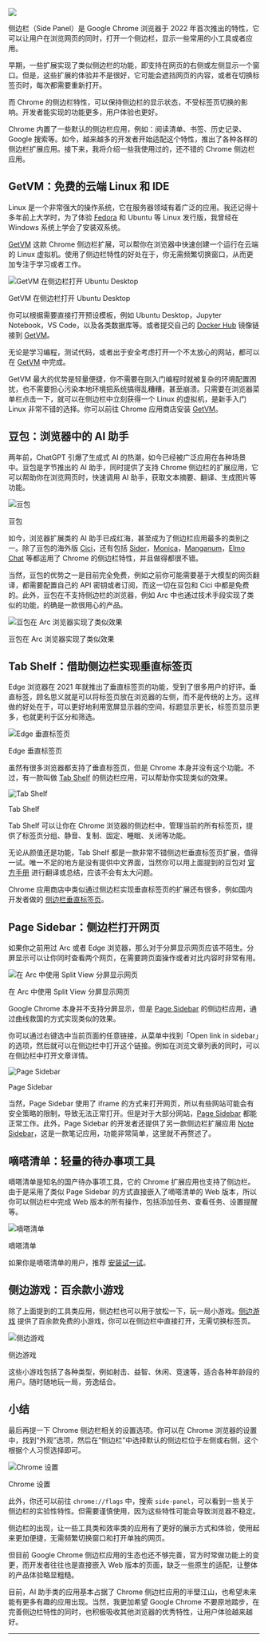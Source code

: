 ![](https://cdn.huhuhang.com/images/2024/05/%E9%85%8D%E5%9B%BE-5-1715760765.png)

侧边栏（Side Panel）是 Google Chrome 浏览器于 2022 年首次推出的特性，它可以让用户在浏览网页的同时，打开一个侧边栏，显示一些常用的小工具或者应用。

早期，一些扩展实现了类似侧边栏的功能，即支持在网页的右侧或左侧显示一个窗口。但是，这些扩展的体验并不是很好，它可能会遮挡网页的内容，或者在切换标签页时，每次都需要重新打开。

而 Chrome 的侧边栏特性，可以保持侧边栏的显示状态，不受标签页切换的影响。开发者能实现的功能更多，用户体验也更好。

Chrome 内置了一些默认的侧边栏应用，例如：阅读清单、书签、历史记录、Google 搜索等。如今，越来越多的开发者开始适配这个特性，推出了各种各样的侧边栏扩展应用。接下来，我将介绍一些我使用过的，还不错的 Chrome 侧边栏应用。

## GetVM：免费的云端 Linux 和 IDE

Linux 是一个非常强大的操作系统，它在服务器领域有着广泛的应用。我还记得十多年前上大学时，为了体验 [Fedora](https://fedoraproject.org/) 和 Ubuntu 等 Linux 发行版，我曾经在 Windows 系统上学会了安装双系统。

[GetVM](https://chromewebstore.google.com/detail/getvm-instant-free-linux/cgenfommofedogdmkmjdndijcilplkmg) 这款 Chrome 侧边栏扩展，可以帮你在浏览器中快速创建一个运行在云端的 Linux 虚拟机。使用了侧边栏特性的好处在于，你无需频繁切换窗口，从而更加专注于学习或者工作。

![GetVM 在侧边栏打开 Ubuntu Desktop](https://cdn.huhuhang.com/images/2024/20240430-14-00-51-VuSlnaVk.png)

GetVM 在侧边栏打开 Ubuntu Desktop

你可以根据需要直接打开预设模板，例如 Ubuntu Desktop，Jupyter Notebook，VS Code，以及各类数据库等。或者提交自己的 [Docker Hub](https://hub.docker.com/) 镜像链接到 [GetVM](https://chromewebstore.google.com/detail/getvm-instant-free-linux/cgenfommofedogdmkmjdndijcilplkmg)。

无论是学习编程，测试代码，或者出于安全考虑打开一个不太放心的网站，都可以在 [GetVM](https://chromewebstore.google.com/detail/getvm-instant-free-linux/cgenfommofedogdmkmjdndijcilplkmg) 中完成。

GetVM 最大的优势是轻量便捷，你不需要在刚入门编程时就被复杂的环境配置困扰，也不需要担心污染本地环境把系统搞得乱糟糟，甚至崩溃。只需要在浏览器菜单栏点击一下，就可以在侧边栏中立刻获得一个 Linux 的虚拟机，是新手入门 Linux 非常不错的选择。你可以前往 Chrome 应用商店安装 [GetVM](https://chromewebstore.google.com/detail/getvm-instant-free-linux/cgenfommofedogdmkmjdndijcilplkmg)。

## 豆包：浏览器中的 AI 助手

两年前，ChatGPT 引爆了生成式 AI 的热潮，如今已经被广泛应用在各种场景中。豆包是字节推出的 AI 助手，同时提供了支持 Chrome 侧边栏的扩展应用，它可以帮助你在浏览网页时，快速调用 AI 助手，获取文本摘要、翻译、生成图片等功能。

![豆包](https://cdn.huhuhang.com/images/2024/05/summarize.22f10711-1715754724.png)

豆包

如今，浏览器扩展类的 AI 助手已成红海，甚至成为了侧边栏应用最多的类别之一。除了豆包的海外版 [Cici](https://www.ciciai.com/)，还有包括 [Sider](https://sider.ai/extensions/chatgpt-sidebar-for-chrome-edge-safari)，[Monica](https://monica.im/)，[Manganum](https://chromewebstore.google.com/detail/jbfeongihppeenfnaofmdeikahaefljd)，[Elmo Chat](https://www.elmo.chat/) 等都运用了 Chrome 的侧边栏特性，并且做得都很不错。

当然，豆包的优势之一是目前完全免费，例如之前你可能需要基于大模型的网页翻译，都需要配置自己的 API 密钥或者订阅，而这一切在豆包和 Cici 中都是免费的。此外，豆包在不支持侧边栏的浏览器，例如 Arc 中也通过技术手段实现了类似的功能，的确是一款很用心的产品。

![豆包在 Arc 浏览器实现了类似效果](https://cdn.huhuhang.com/images/2024/05/20240515-14-24-01-GvCF1znJ-1715754309.png)

豆包在 Arc 浏览器实现了类似效果

## Tab Shelf：借助侧边栏实现垂直标签页

Edge 浏览器在 2021 年就推出了垂直标签页的功能，受到了很多用户的好评。垂直标签，顾名思义就是可以将标签页放在浏览器的左侧，而不是传统的上方。这样做的好处在于，可以更好地利用宽屏显示器的空间，标题显示更长，标签页显示更多，也就更利于区分和筛选。

![Edge 垂直标签页](https://cdn.huhuhang.com/images/2024/05/videoframe_4052-1715819732.png)

Edge 垂直标签页

虽然有很多浏览器都支持了垂直标签页，但是 Chrome 本身并没有这个功能。不过，有一款叫做 [Tab Shelf](https://chrome.google.com/webstore/detail/tab-shelf/gkiobnohamhihbaipacecjfljepjjlmg) 的侧边栏应用，可以帮助你实现类似的效果。

![Tab Shelf](https://cdn.huhuhang.com/images/2024/05/20240515-14-44-15-ib7UliwQ-1715755470.png)

Tab Shelf

Tab Shelf 可以让你在 Chrome 浏览器的侧边栏中，管理当前的所有标签页，提供了标签页分组、静音、复制、固定、睡眠、关闭等功能。

无论从颜值还是功能，Tab Shelf 都是一款非常不错侧边栏垂直标签页扩展，值得一试。唯一不足的地方是没有提供中文界面，当然你可以用上面提到的豆包对 [官方手册](https://tabshelf.clarencesiew.com/user-guide) 进行翻译或总结，应该不会有太大问题。

Chrome 应用商店中类似通过侧边栏实现垂直标签页的扩展还有很多，例如国内开发者做的 [侧边栏垂直标签页](https://chromewebstore.google.com/detail/%E4%BE%A7%E8%BE%B9%E6%A0%8F%E5%9E%82%E7%9B%B4%E6%A0%87%E7%AD%BE%E9%A1%B5/akahnknmcbmgodngfjcflnaljdbhnlfo)。

## Page Sidebar：侧边栏打开网页

如果你之前用过 Arc 或者 Edge 浏览器，那么对于分屏显示网页应该不陌生。分屏显示可以让你同时查看两个网页，在需要跨页面操作或者对比内容时非常有用。

![在 Arc 中使用 Split View 分屏显示网页](https://cdn.huhuhang.com/images/2024/05/20240517-14-28-36-XvV2q88i-1715927332.png)

在 Arc 中使用 Split View 分屏显示网页

Google Chrome 本身并不支持分屏显示，但是 [Page Sidebar](https://chromewebstore.google.com/detail/page-sidebar-open-any-pag/gkkebamcfeaggmcfciekfakbmlgckdnh) 的侧边栏应用，通过曲线救国的方式实现类似的效果。

你可以通过右键选中当前页面的任意链接，从菜单中找到「Open link in sidebar」的选项，然后就可以在侧边栏中打开这个链接。例如在浏览文章列表的同时，可以在侧边栏中打开文章详情。

![Page Sidebar](https://cdn.huhuhang.com/images/2024/05/20240517-14-24-46-KHt9axkd-1715927261.png)

Page Sidebar

当然，Page Sidebar 使用了 iframe 的方式来打开网页，所以有些网站可能会有安全策略的限制，导致无法正常打开。但是对于大部分网站，[Page Sidebar](https://chromewebstore.google.com/detail/page-sidebar-open-any-pag/gkkebamcfeaggmcfciekfakbmlgckdnh) 都能正常工作。此外，Page Sidebar 的开发者还提供了另一款侧边栏扩展应用 [Note Sidebar](https://chromewebstore.google.com/detail/note-sidebar/emiochiflnnegkecnjndifbobmbepdne)，这是一款笔记应用，功能非常简单，这里就不再赘述了。

## 嘀嗒清单：轻量的待办事项工具

嘀嗒清单是知名的国产待办事项工具，它的 Chrome 扩展应用也支持了侧边栏。由于是采用了类似 Page Sidebar 的方式直接嵌入了嘀嗒清单的 Web 版本，所以你可以侧边栏中完成 Web 版本的所有操作，包括添加任务、查看任务、设置提醒等。

![嘀嗒清单](https://cdn.huhuhang.com/images/2024/05/20240517-14-14-18-qJRE6chN-1715927420.png)

嘀嗒清单

如果你是嘀嗒清单的用户，推荐 [安装试一试](https://chromewebstore.google.com/detail/ticktick-todo-task-list/diankknpkndanachmlckaikddgcehkod)。

## 侧边游戏：百余款小游戏

除了上面提到的工具类应用，侧边栏也可以用于放松一下，玩一局小游戏。[侧边游戏](https://chromewebstore.google.com/detail/%E4%BE%A7%E8%BE%B9%E6%B8%B8%E6%88%8F-%E5%9C%A8%E4%BE%A7%E8%BE%B9%E6%A0%8F%E7%8E%A9%E8%BF%B7%E4%BD%A0%E6%B8%B8%E6%88%8F/gcnahbcdhgjobeahhdogjhhmnlopcjaj) 提供了百余款免费的小游戏，你可以在侧边栏中直接打开，无需切换标签页。

![侧边游戏](https://cdn.huhuhang.com/images/2024/05/20240515-15-53-18-YcdBYOxZ-1715759609.png)

侧边游戏

这些小游戏包括了各种类型，例如射击、益智、休闲、竞速等，适合各种年龄段的用户。随时随地玩一局，劳逸结合。

## 小结

最后再提一下 Chrome 侧边栏相关的设置选项。你可以在 Chrome 浏览器的设置中，找到“外观”选项，然后在“侧边栏”中选择默认的侧边栏位于左侧或右侧，这个根据个人习惯选择即可。

![Chrome 设置](https://cdn.huhuhang.com/images/2024/05/20240515-15-05-14-YMykrtJ2-1715756733.png)

Chrome 设置

此外，你还可以前往 `chrome://flags` 中，搜索 `side-panel`，可以看到一些关于侧边栏的实验性特性。但需要谨慎使用，因为这些特性可能会导致浏览器不稳定。

侧边栏的出现，让一些工具类和效率类的应用有了更好的展示方式和体验，使用起来更加便捷，无需频繁切换窗口和打开单独的网页。

但目前 Google Chrome 侧边栏应用的生态也还不够完善，官方时常做功能上的变更，而开发者往往也是直接嵌入 Web 版本的页面，缺乏一些原生的适配，让整体的产品体验略显粗糙。

目前，AI 助手类的应用基本占据了 Chrome 侧边栏应用的半壁江山，也希望未来能有更多有趣的应用出现。当然，我更加希望 Google Chrome 不要原地踏步，在完善侧边栏特性的同时，也积极吸收其他浏览器的优秀特性，让用户体验越来越好。

* * *
